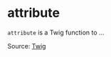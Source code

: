 # attribute

`attribute` is a Twig function to ...


Source: [Twig](https://twig.symfony.com/attribute)